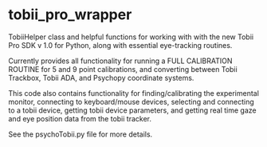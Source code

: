# tobii_pro_wrapper

TobiiHelper class and helpful functions for working with with the new Tobii Pro SDK v 1.0 for Python, 
along with essential eye-tracking routines. 

Currently provides all functionality for running a FULL CALIBRATION 
ROUTINE for 5 and 9 point calibrations, and converting between Tobii
Trackbox, Tobii ADA, and Psychopy coordinate systems. 

This code also contains functionality for finding/calibrating the 
experimental monitor, connecting to keyboard/mouse devices, selecting and 
connecting to a tobii device, getting tobii device parameters, and getting 
real time gaze and eye position data from the tobii tracker. 

See the psychoTobii.py file for more details. 
